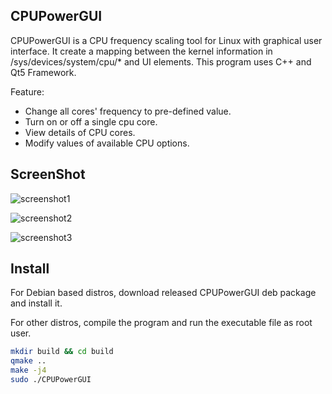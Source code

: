 ## CPUPowerGUI



CPUPowerGUI is a CPU frequency scaling tool for Linux with graphical user interface. It create a mapping between the kernel information in /sys/devices/system/cpu/* and UI elements.  This program uses C++ and Qt5 Framework.  



Feature:  

+ Change all cores' frequency to pre-defined value. 
+ Turn on or off a single cpu core.
+ View details of CPU cores.
+ Modify values of available CPU options.



## ScreenShot

![screenshot1](/home/jzc/CPUPowerGUI/pic/screenshot1.png)

![screenshot2](/home/jzc/CPUPowerGUI/pic/screenshot2.png)

![screenshot3](/home/jzc/CPUPowerGUI/pic/screenshot3.png)



## Install

For Debian based distros, download released CPUPowerGUI deb package and install it.   

For other distros, compile the program and run the executable file as root user.  

```bash
mkdir build && cd build
qmake ..
make -j4
sudo ./CPUPowerGUI
```

